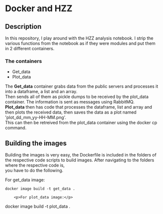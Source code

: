 <h1><font style=text-decoration: underline;>Docker and HZZ</font></h1>
<div name="description">
	<h2 style=text-decoration: underline;>Description</h2>
	<p>
	In this repository, I play around with the HZZ analysis notebook. I strip the various functions from the notebook as if they were modules and put them in 2 different containers. <br/>
		<h3>The containers</h3>
		<ul>
			<li>Get_data</li>
			<li>Plot_data</li>
		</ul>
	The <strong>Get_data</strong> container grabs data from the public servers and processes it into a dataframe, a list and an array.<br/>
	Then sends all of them as pickle dumps to be received by the plot_data container. The information is sent as messages using RabbitMQ. <br/>
	<strong>Plot_data</strong> then has code that processes the dataframe, list and array and then plots the received data, then saves the data as a plot named 'plot_dd_mm_yy-HH-MM.png'.<br/>
	This can then be retreived from the plot_data container using the docker cp command.
	</p>
	<h2 style=text-decoration: underline;>Building the images</h2>
	<p>Building the images is very easy, the Dockerfile is included in the folders of the respective code scripts to build images. After navigating to the folders where the respective code is,<br/> you have to do the following.</p>
	<p>For get_data image:</p>

```
docker image build -t get_data .

	<p>For plot_data image:</p>

```
docker image build -t plot_data .

</div>
